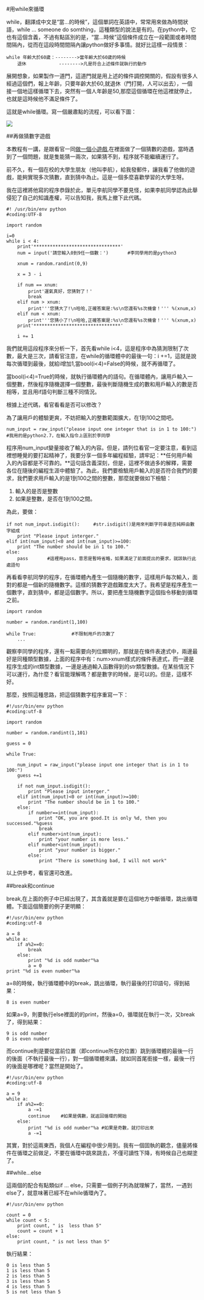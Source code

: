 #用while來循環

while，翻譯成中文是“當...的時候”，這個單詞在英語中，常常用來做為時間狀語，while ... someone do somthing，這種類型的說法是有的。在python中，它也有這個含義，不過有點區別的是，“當...時候”這個條件成立在一段範圍或者時間間隔內，從而在這段時間間隔內讓python做好多事情。就好比這樣一段情景：

    while 年齡大於60歲：-------->當年齡大於60歲的時候
        退休            -------->凡是符合上述條件就執行的動作

展開想象，如果製作一道門，這道門就是用上述的條件調控開關的，假設有很多人經過這個們，報上年齡，只要年齡大於60,就退休（門打開，人可以出去），一個接一個地這樣循環下去，突然有一個人年齡是50,那麼這個循環在他這裡就停止，也就是這時候他不滿足條件了。

這就是while循環。寫一個嚴肅點的流程，可以看下圖：

![](https://raw.githubusercontent.com/qiwsir/ITArticles/master/Pictures/20501.png)

##再做猜數字遊戲

本教程有一講，是跟看官一同[做一個小遊戲](../129.md),在裡面做了一個猜數的遊戲，當時遇到了一個問題，就是隻能猜一兩次，如果猜不到，程序就不能繼續運行了。

前不久，有一個在校的大學生朋友（他叫李航），給我發郵件，讓我看了他做的遊戲，能夠實現多次猜數，直到猜中為止。這是一個多麼喜歡學習的大學生呀。

我在這裡將他寫的程序恭錄於此，單元李航同學不要見怪，如果李航同學認為此舉侵犯了自己的知識產權，可以告知我，我馬上撤下此代碼。

    #! /usr/bin/env python
    #coding:UTF-8

    import random

    i=0
    while i < 4:
        print'********************************'
        num = input('請您輸入0到9任一個數：')       #李同學用的是python3

        xnum = random.randint(0,9)

        x = 3 - i

        if num == xnum:
            print'運氣真好，您猜對了！'
            break
        elif num > xnum:
            print'''您猜大了!\n哈哈,正確答案是:%s\n您還有%s次機會！''' %(xnum,x)
        elif num < xnum:
            print'''您猜小了!\n哈哈,正確答案是:%s\n您還有%s次機會！''' %(xnum,x)
        print'********************************'

        i += 1

我們就用這段程序來分析一下，首先看while i<4，這是程序中為猜測限制了次數，最大是三次，請看官注意，在while的循環體中的最後一句：i +=1，這就是說每次循環到最後，就給i增加1,當bool(i<4)=False的時候，就不再循環了。

當bool(i<4)=True的時候，就執行循環體內的語句。在循環體內，讓用戶輸入一個整數，然後程序隨機選擇一個整數，最後判斷隨機生成的數和用戶輸入的數是否相等，並且用if語句判斷三種不同情況。

根據上述代碼，看官看看是否可以修改？

為了讓用戶的體驗更爽，不妨把輸入的整數範圍擴大，在1到100之間吧。

    num_input = raw_input("please input one integer that is in 1 to 100:")    #我用的是python2.7，在輸入指令上區別於李同學

程序用num_input變量接收了輸入的內容。但是，請列位看官一定要注意，看到這裡想睡覺的要打起精神了，我要分享一個多年編程經驗，請牢記：**任何用戶輸入的內容都是不可靠的。**這句話含義深刻，但是，這裡不做過多的解釋，需要各位在隨後的編程生涯中體驗了。為此，我們要檢驗用戶輸入的是否符合我們的要求，我們要求用戶輸入的是1到100之間的整數，那麼就要做如下檢驗：

1. 輸入的是否是整數
2. 如果是整數，是否在1到100之間。

為此，要做：

    if not num_input.isdigit():     #str.isdigit()是用來判斷字符串是否純粹由數字組成
        print "Please input interger."
    elif int(num_input)<0 and int(num_input)>=100:
        print "The number should be in 1 to 100."
    else:
        pass       #這裡用pass，意思是暫時省略，如果滿足了前面提出的要求，就該執行此處語句

再看看李航同學的程序，在循環體內產生一個隨機的數字，這樣用戶每次輸入，面對的都是一個新的隨機數字。這樣的猜數字遊戲難度太大了。我希望是程序產生一個數字，直到猜中，都是這個數字。所以，要把產生隨機數字這個指令移動到循環之前。

    import random

    number = random.randint(1,100)

    while True:             #不限制用戶的次數了
        ...

觀察李同學的程序，還有一點需要向列位顯明的，那就是在條件表達式中，兩邊最好是同種類型數據，上面的程序中有：num>xnum樣式的條件表達式，而一邊是程序生成的int類型數據，一邊是通過輸入函數得到的str類型數據。在某些情況下可以運行，為什麼？看官能理解嗎？都是數字的時候，是可以的。但是，這樣不好。

那麼，按照這種思路，把這個猜數字程序重寫一下：

	#!/usr/bin/env python
	#coding:utf-8

	import random

	number = random.randint(1,101)

	guess = 0

	while True:

	    num_input = raw_input("please input one integer that is in 1 to 100:")
	    guess +=1

	    if not num_input.isdigit():
	        print "Please input interger."
	    elif int(num_input)<0 or int(num_input)>=100:
	        print "The number should be in 1 to 100."
	    else:
	        if number==int(num_input):
	            print "OK, you are good.It is only %d, then you successed."%guess
	            break
	        elif number>int(num_input):
	            print "your number is more less."
	        elif number<int(num_input):
	            print "your number is bigger."
	        else:
	            print "There is something bad, I will not work"

以上供參考，看官還可改進。

##break和continue

break,在上面的例子中已經出現了，其含義就是要在這個地方中斷循環，跳出循環體。下面這個簡要的例子更明顯：

    #!/usr/bin/env python
    #coding:utf-8

    a = 8
    while a:
        if a%2==0:
            break
        else:
            print "%d is odd number"%a
            a = 0
    print "%d is even number"%a

a=8的時候，執行循環體中的break，跳出循環，執行最後的打印語句，得到結果：

    8 is even number

如果a=9，則要執行else裡面的的print，然後a=0，循環就在執行一次，又break了，得到結果：

    9 is odd number
    0 is even number

而continue則是要從當前位置（即continue所在的位置）跳到循環體的最後一行的後面（不執行最後一行），對一個循環體來講，就如同首尾銜接一樣，最後一行的後面是哪裡呢？當然是開始了。

	#!/usr/bin/env python
	#coding:utf-8

	a = 9
	while a:
	    if a%2==0:
	        a -=1
	        continue    #如果是偶數，就返回循環的開始
	    else:
	        print "%d is odd number"%a #如果是奇數，就打印出來
	        a -=1

其實，對於這兩東西，我個人在編程中很少用到。我有一個固執的觀念，儘量將條件在循環之前做足，不要在循環中跳來跳去，不僅可讀性下降，有時候自己也糊塗了。

##while...else

這兩個的配合有點類似if ... else，只需要一個例子列為就理解了，當然，一遇到else了，就意味著已經不在while循環內了。

    #!/usr/bin/env python

    count = 0
    while count < 5:
        print count, " is  less than 5"
        count = count + 1
    else:
        print count, " is not less than 5"

執行結果：

    0 is less than 5
    1 is less than 5
    2 is less than 5
    3 is less than 5
    4 is less than 5
    5 is not less than 5

